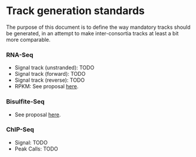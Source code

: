 # Track generation standards

The purpose of this document is to define the way mandatory tracks should be generated, in an attempt to make inter-consortia tracks at least a bit more comparable.


### RNA-Seq

* Signal track (unstranded): TODO
* Signal track (forward): TODO
* Signal track (reverse): TODO
* RPKM: See proposal [here](https://github.com/IHEC/ihec-assay-standards/blob/master/RNA_Seq_normalization.md).


### Bisulfite-Seq

* See proposal [here](./Fractional_Methylation_Proposal.md).


### ChIP-Seq

* Signal: TODO
* Peak Calls: TODO